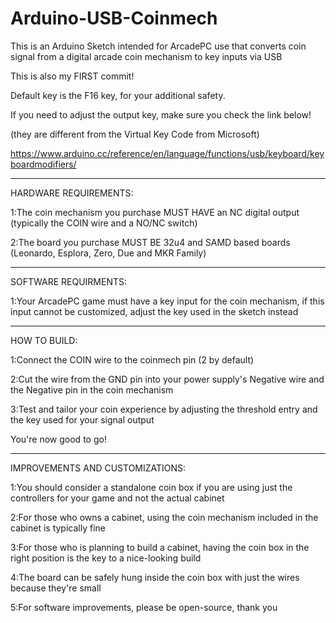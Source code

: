 # Arduino-USB-Coinmech
This is an Arduino Sketch intended for ArcadePC use that converts coin signal from a digital arcade coin mechanism to key inputs via USB

This is also my FIRST commit!

Default key is the F16 key, for your additional safety.

If you need to adjust the output key, make sure you check the link below! 

(they are different from the Virtual Key Code from Microsoft)

https://www.arduino.cc/reference/en/language/functions/usb/keyboard/keyboardmodifiers/

--- --- ---

HARDWARE REQUIREMENTS:

1:The coin mechanism you purchase MUST HAVE an NC digital output (typically the COIN wire and a NO/NC switch)

2:The board you purchase MUST BE 32u4 and SAMD based boards (Leonardo, Esplora, Zero, Due and MKR Family)

--- --- ---

SOFTWARE REQUIRMENTS:

1:Your ArcadePC game must have a key input for the coin mechanism, if this input cannot be customized, adjust the key used in the sketch instead

--- --- ---

HOW TO BUILD:

1:Connect the COIN wire to the coinmech pin (2 by default)

2:Cut the wire from the GND pin into your power supply's Negative wire and the Negative pin in the coin mechanism

3:Test and tailor your coin experience by adjusting the threshold entry and the key used for your signal output

You're now good to go!

--- --- ---

IMPROVEMENTS AND CUSTOMIZATIONS:

1:You should consider a standalone coin box if you are using just the controllers for your game and not the actual cabinet

2:For those who owns a cabinet, using the coin mechanism included in the cabinet is typically fine

3:For those who is planning to build a cabinet, having the coin box in the right position is the key to a nice-looking build

4:The board can be safely hung inside the coin box with just the wires because they're small

5:For software improvements, please be open-source, thank you
